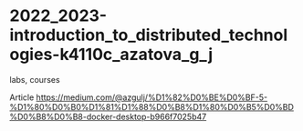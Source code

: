 # 2022_2023-introduction_to_distributed_technologies-k4110c_azatova_g_j
labs, courses

Article
https://medium.com/@azgulj/%D1%82%D0%BE%D0%BF-5-%D1%80%D0%B0%D1%81%D1%88%D0%B8%D1%80%D0%B5%D0%BD%D0%B8%D0%B8-docker-desktop-b966f7025b47
